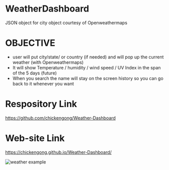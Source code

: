 # WeatherDashboard

JSON object for city object courtesy of Openweathermaps

# OBJECTIVE 
- user will put city/state/ or country (if needed) and will pop up the current weather (with Openweathermaps)
- It will show Temperature / humidity / wind speed / UV Index in the span of the 5 days (future)
- When you search the name will stay on the screen history so you can go back to it whenever you want

# Respository Link

https://github.com/chickengong/Weather-Dashboard

# Web-site Link 

https://chickengong.github.io/Weather-Dashboard/




![weather example](https://user-images.githubusercontent.com/108504537/189553401-225ea0f3-a90c-4109-a3e3-02c32cfbbffc.jpg)


